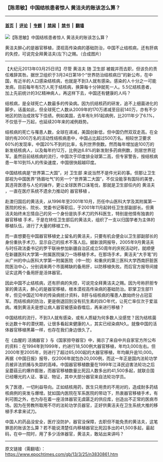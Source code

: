 ### 【陈思敏】中国结核患者惊人 黄洁夫的账该怎么算？

---

#### [首页](../../../..?n3830861) &nbsp;|&nbsp; [评论](../../../../../epoch-comment?n3830861) &nbsp;|&nbsp; [专题](../../../../../epoch-special?n3830861) &nbsp;|&nbsp; [禁闻](../../../../../epoch-news?n3830861) &nbsp;|&nbsp; [禁书](../../../../../books?n3830861) &nbsp;|&nbsp; [翻墙](https://github.com/gfw-breaker/nogfw/blob/master/README.md?n3830861)


<div><img alt="【陈思敏】中国结核患者惊人 黄洁夫的账该怎么算？" class="attachment-djy_600_400 size-djy_600_400 wp-post-image" src="https://i.epochtimes.com/assets/uploads/2013/03/1303250839401497.jpg"/>
<div class="caption">
 <p>
  黄洁夫醉心的是器官移植，漠视高传染病的基础防治，中国不止结核病，还有肝病的失控，可说完全拜黄洁夫(左下)之赐。（合成图片）
 </p>
</div></div><hr/><div class="post_content" id="artbody" itemprop="articleBody">
 <!-- article content begin -->
 <p>
  【大纪元2013年03月25日讯】尽管
  <ok href="https://www.epochtimes.com/gb/tag/%E9%BB%84%E6%B4%81%E5%A4%AB.html">
   黄洁夫
  </ok>
  随
  <ok href="https://www.epochtimes.com/gb/tag/%E5%8D%AB%E7%94%9F%E9%83%A8.html">
   卫生部
  </ok>
  被裁并而去职，但该负的责任难辞其咎。据世卫组织于3月24日第18个“世界防治结核病日”的新公布，在中国，有近半的人口感染结核病，也就是不到3人就有感染。感染的人十分之一可能发病，目前每年有5万人死于结核病，换算每十分钟就死一人。5.5亿结核患者，加上先前统计的3亿精神病人，再这样下去，中国还有健康的人吗？
 </p>
 <p>
  结核病，是全球死亡人数最多的传染病。因为抗结核药的研发，追不上细菌进化的脚步。话虽如此，但全球死亡人数从2009年的170万递减至目前140万，亦有不少地区的防治成效写下佳绩。例如美国，去年有9,951起病例，比2011年少了6.1%，不仅低于一万起，也延续20年来的减例趋势。
 </p>
 <p>
  结核病的死亡与罹患人数，全球在递减，美国创新低，但中国仍然双双走高。在全球约有2000万名的活动性结核病患中，中国占比超过500万名。相较世卫要求60%的发现率，中国20%不到的比率，名列世界倒数。然而每年增加逾100万的新发结核病人，以及每年约12万，比例达6.8%的新发耐多药病例数，则居世界冠军。虽然目前结核病的流行，中国次于印度排全球第二高，但专家警告，按结核病患一年10到15人的传染速度，中国很快超越印度。
 </p>
 <p>
  中国结核病是“世界第二大国”，对
  <ok href="https://www.epochtimes.com/gb/tag/%E5%8D%AB%E7%94%9F%E9%83%A8.html">
   卫生部
  </ok>
  来说当然不是件光彩的事。但那让卫生部视为中国医界“扬眉吐气”的另一个“世界第二大国”，不仅没能享有国际的美誉，其违背医德与人伦的操作，更让全球医界口诛笔伐，那就是卫生部任内的
  <ok href="https://www.epochtimes.com/gb/tag/%E9%BB%84%E6%B4%81%E5%A4%AB.html">
   黄洁夫
  </ok>
  ，一直在医疗系统不遗余力推动的
  <ok href="https://www.epochtimes.com/gb/tag/%E5%99%A8%E5%AE%98%E7%A7%BB%E6%A4%8D.html">
   器官移植
  </ok>
  。
 </p>
 <p>
  赴澳归国后的黄洁夫，从1996年至2001年10月，历任中山医科大学及其附属第一医院的校长、院长、党委书记等职后，于2001年11月起转任卫生部副部长。但黄洁夫始终未忘情自己的另一个身份是执手术刀的外科医生，特别是他情有独衷的
  <ok href="https://www.epochtimes.com/gb/tag/%E5%99%A8%E5%AE%98%E7%A7%BB%E6%A4%8D.html">
   器官移植
  </ok>
  手术，于是在转任卫生部后的黄洁夫，组织了一支以归国学者为主体的移植队伍，进行了大量的移植工作。
 </p>
 <p>
  而一直想要在中国器官移植史上留名的黄洁夫，只要有机会便会以卫生部副部长的身份重执手术刀，显示自己的技术不落人后。据新浪网报导，2005年9月黄洁夫与时任政法委书记的罗干联袂参加新疆自治区成立50周年的庆祝活动时，就顺便在新疆医科大学第一附属医院操刀一场移植手术。在那场手术，黄洁夫“大手笔”的从广州的中山医科大学第一附属医院（中一院）和重庆的第三医科大学西南肝脏医院医治中心，分别调来两个市面稀缺的备用肝，以防移植失败。而后官方报导间接证实这两个备用肝是活体器官。
 </p>
 <p>
  因此中国不止结核病，还有肝病的失控，可说完全拜黄洁夫之赐。因为号称肝胆专家的黄洁夫，醉心的是器官移植，根本漠视高传染病的基础防治。职掌卫生部11年，但见中国近10年的传染病统计资料，B肝与结核病的罹患人数始终分占冠亚军。而结核病的防治，更是倒退回到没有抗生素的四○年代，让死亡率仅次于爱滋病。难到黄洁夫是想让病人器官被感染吞噬后，再来进行移植？
 </p>
 <p>
  中国结核的流行，不到3人就有感染，或有人质疑为何多数人没感觉？因为结核菌长达数十年的潜伏期，让很多看起来健康的人，其实已经染病N久。就像中国的活体器官移植黑幕一样，也存在我们身边很久了。
 </p>
 <p>
  在《血腥的
  <ok href="https://www.epochtimes.com/gb/tag/%E6%B4%BB%E6%91%98%E5%99%A8%E5%AE%98.html">
   活摘器官
  </ok>
  》与《国家掠夺器官》中，揭示了来自中共自家官方所公布的资料：在1994年到1999年，约进行18,500例大器官移植，年均3,000左右。但2000年至2005年，则进行了超过65,000起的大器官移植，年均飙升逾10,000。再据《中国日报》报导，仅2006年就包办20,000例，而这一年正是国内法轮功学员被非法抓捕与失踪的高峰。中国器官移植数量在1999年江泽民迫害法轮功之后呈蘑菇云的爆炸膨胀，而器官移植数量比死囚人数多出的41,500多起，就联合国已经曝光的人证、事证、物证，其中大部分器官来自法轮功学员。
 </p>
 <p>
  失了医德，一切利益导向。正如结核用药，医生只用贵的不用对的，造成耐多药结核病例的突发与爆增。犹如国内医院在军系医院的带动下，热衷器官移植手术，有利可图之外，也为存在着一座活体器官无虞匮乏的供应库，创造出不正常的医病市场。因为在劳教所取用不尽的法轮功学员器官，正好供黄洁夫在卫生系统大推的移植手术拿来试刀。
 </p>
 <p>
  中国人的药品没安全，医疗没防护，器官没保障，去职但不能免责的黄洁夫，这笔罪恶的账该怎么算？若不能说清楚任内移植器官比死囚多出的41,500多起，最起码，在中一院时，用了多少活体器官，黄洁夫，敢站出来讲吗？
 </p>
 <!-- article content end -->
 <div id="below_article_ad">
 </div>
</div>


---

原文链接（需翻墙）：https://www.epochtimes.com/gb/13/3/25/n3830861.htm